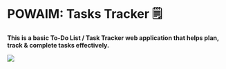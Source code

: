 # POWAIM: Tasks Tracker 🗒️

**This is a basic To-Do List / Task Tracker web application that helps plan, track & complete tasks effectively.**
 
 
 ![](https://github.com/IdealisticINTJ/Tasks-Tracker/blob/main/Logo.PNG)
